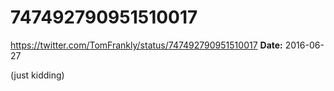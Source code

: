 # 747492790951510017
https://twitter.com/TomFrankly/status/747492790951510017
**Date:** 2016-06-27

(just kidding)
